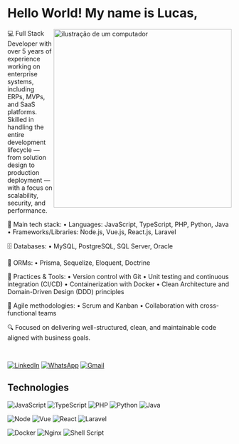 # Hello World! My name is Lucas,
<img src="https://raw.githubusercontent.com/MicaelliMedeiros/micaellimedeiros/master/image/computer-illustration.png" alt="ilustração de um computador" min-width="400px" max-width="400px" width="400px" align="right">

<p align="left"> 
💻 Full Stack Developer with over 5 years of experience working on enterprise systems, including ERPs, MVPs, and SaaS platforms. Skilled in handling the entire development lifecycle — from solution design to production deployment — with a focus on scalability, security, and performance.

🚀 Main tech stack:
• Languages: JavaScript, TypeScript, PHP, Python, Java
• Frameworks/Libraries: Node.js, Vue.js, React.js, Laravel

🗄️ Databases:
• MySQL, PostgreSQL, SQL Server, Oracle

🧩 ORMs:
• Prisma, Sequelize, Eloquent, Doctrine

🧠 Practices & Tools:
• Version control with Git
• Unit testing and continuous integration (CI/CD)
• Containerization with Docker
• Clean Architecture and Domain-Driven Design (DDD) principles

📌 Agile methodologies:
• Scrum and Kanban
• Collaboration with cross-functional teams

🔍 Focused on delivering well-structured, clean, and maintainable code aligned with business goals.
</p> </br>

<p align="left">
  <a href="https://www.linkedin.com/in/lucas-piovesan-dev" title="LinkedIn">
  <img src="https://img.shields.io/badge/LinkedIn-0077B5?style=for-the-badge&logo=linkedin&logoColor=white" alt="LinkedIn"/></a>
  <a href="https://wa.me/5511932696429" title="WhatsApp">
  <img src="https://img.shields.io/badge/WhatsApp-25D366?style=for-the-badge&logo=whatsapp&logoColor=white" alt="WhatsApp"/></a>
  <a href="mailto:lucas.piovesan.dev@gmail.com" title="Gmail">
  <img src="https://img.shields.io/badge/Gmail-D14836?style=for-the-badge&logo=gmail&logoColor=white" alt="Gmail"/></a>
</p>

<!-- <a href="https://github.com/LucasGRPiovesan" title="Perfil do Lucas">
  <img height="180em" src="https://github-readme-stats.vercel.app/api?username=LucasGRPiovesan&theme=dracula&show_icons=true" />
</a> -->

## Technologies
![JavaScript](https://img.shields.io/badge/JavaScript-323330?style=for-the-badge&logo=javascript&logoColor=F7DF1E)
![TypeScript](https://img.shields.io/badge/TypeScript-007ACC?style=for-the-badge&logo=typescript&logoColor=white)
![PHP](https://img.shields.io/badge/PHP-777BB4?style=for-the-badge&logo=php&logoColor=white)
![Python](https://img.shields.io/badge/Python-3776AB?style=for-the-badge&logo=python&logoColor=white)
![Java](https://img.shields.io/badge/Java-ED8B00?style=for-the-badge&logo=openjdk&logoColor=white)

![Node](https://img.shields.io/badge/node.js-339933?style=for-the-badge&logo=Node.js&logoColor=white)
![Vue](https://img.shields.io/badge/Vue.js-35495E?style=for-the-badge&logo=vue.js&logoColor=4FC08D)
![React](https://img.shields.io/badge/React-20232A?style=for-the-badge&logo=react&logoColor=61DAFB)
![Laravel](https://img.shields.io/badge/Laravel-FF2D20?style=for-the-badge&logo=laravel&logoColor=white)
<!-- ![Flask](https://img.shields.io/badge/Flask-000000?style=for-the-badge&logo=flask&logoColor=white) -->

![Docker](https://img.shields.io/badge/docker-257bd6?style=for-the-badge&logo=docker&logoColor=white)
![Nginx](https://img.shields.io/badge/Nginx-009639?logo=nginx&logoColor=white&style=for-the-badge)
![Shell Script](https://img.shields.io/badge/Bash-4EAA25?style=for-the-badge&logo=gnubash&logoColor=white)
